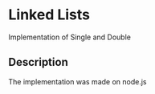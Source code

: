 # Linked Lists

Implementation of Single and Double 

## Description

The implementation was made on node.js 


